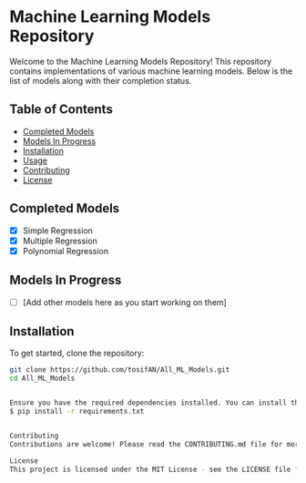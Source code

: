 # Machine Learning Models Repository

Welcome to the Machine Learning Models Repository! This repository contains implementations of various machine learning models. Below is the list of models along with their completion status.

## Table of Contents
- [Completed Models](#completed-models)
- [Models In Progress](#models-in-progress)
- [Installation](#installation)
- [Usage](#usage)
- [Contributing](#contributing)
- [License](#license)

## Completed Models
- [x] Simple Regression
- [x] Multiple Regression
- [x] Polynomial Regression

## Models In Progress
- [ ] [Add other models here as you start working on them]

## Installation

To get started, clone the repository:

```bash
git clone https://github.com/tosifAN/All_ML_Models.git
cd All_ML_Models


Ensure you have the required dependencies installed. You can install them using:
$ pip install -r requirements.txt


Contributing
Contributions are welcome! Please read the CONTRIBUTING.md file for more information on how to contribute.

License
This project is licensed under the MIT License - see the LICENSE file for details.

